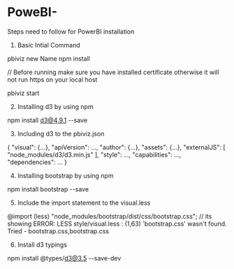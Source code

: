 # PoweBI-
Steps need to follow for PowerBI installation

1) Basic Intial Command

pbiviz new Name
npm install

// Before running make sure you have installed certificate otherwise it will not run https on your local host

pbiviz start

2) Installing d3 by using npm

npm install d3@4.9.1 --save

3) Including d3 to the pbiviz.json

{
  "visual": {...},
  "apiVersion": ...,
  "author": {...},
  "assets": {...},
  "externalJS": [
    "node_modules/d3/d3.min.js"
  ],
  "style": ...,
  "capabilities": ...,
  "dependencies": ...
}

4) Installing bootstrap by using npm

npm install bootstrap --save

5) Include the import statement to the visual.less

@import (less) "node_modules/bootstrap/dist/css/bootstrap.css"; 
// its showing ERROR: LESS  style/visual.less : (1,63) 'bootstrap.css' wasn't found. Tried - bootstrap.css,bootstrap.css


6) Install d3 typings 

npm install @types/d3@3.5 --save-dev

